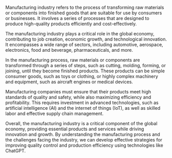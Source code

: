 
Manufacturing industry refers to the process of transforming raw materials or components into finished goods that are suitable for use by consumers or businesses. It involves a series of processes that are designed to produce high-quality products efficiently and cost-effectively.

The manufacturing industry plays a critical role in the global economy, contributing to job creation, economic growth, and technological innovation. It encompasses a wide range of sectors, including automotive, aerospace, electronics, food and beverage, pharmaceuticals, and more.

In the manufacturing process, raw materials or components are transformed through a series of steps, such as cutting, molding, forming, or joining, until they become finished products. These products can be simple consumer goods, such as toys or clothing, or highly complex machinery and equipment, such as aircraft engines or medical devices.

Manufacturing companies must ensure that their products meet high standards of quality and safety, while also maximizing efficiency and profitability. This requires investment in advanced technologies, such as artificial intelligence (AI) and the internet of things (IoT), as well as skilled labor and effective supply chain management.

Overall, the manufacturing industry is a critical component of the global economy, providing essential products and services while driving innovation and growth. By understanding the manufacturing process and the challenges facing the industry, we can develop effective strategies for improving quality control and production efficiency using technologies like ChatGPT.
